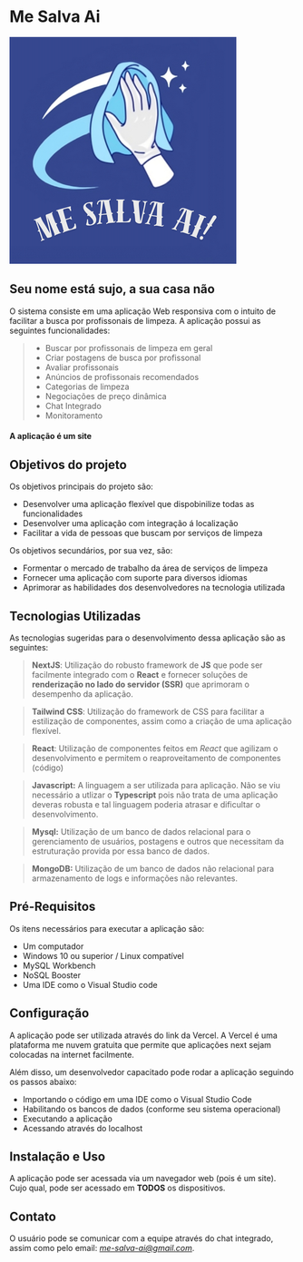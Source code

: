 # Me Salva Ai
![image](https://github.com/GustavoBrDev/ProjetoVinicius/blob/main/LogoMaior.png)
## Seu nome está sujo, a sua casa não

O sistema consiste em uma aplicação Web responsiva com o intuito de facilitar a busca por profissonais de limpeza. A aplicação possui as seguintes funcionalidades:

> - Buscar por profissonais de limpeza em geral
> - Criar postagens de busca por profissonal
> - Avaliar profissonais
> - Anúncios de profissonais recomendados
> - Categorias de limpeza
> - Negociações de preço dinâmica
> - Chat Integrado
> - Monitoramento

#### A aplicação é um site

## Objetivos do projeto

Os objetivos principais do projeto são:

- Desenvolver uma aplicação flexível que dispobinilize todas as funcionalidades
- Desenvolver uma aplicação com integração á localização
- Facilitar a vida de pessoas que buscam por serviços de limpeza

Os objetivos secundários, por sua vez, são:

- Formentar o mercado de trabalho da área de serviços de limpeza
- Fornecer uma aplicação com suporte para diversos idiomas
- Aprimorar as habilidades dos desenvolvedores na tecnologia utilizada

## Tecnologias Utilizadas

As tecnologias sugeridas para o desenvolvimento dessa aplicação são as seguintes:

> **NextJS**: Utilização do robusto framework de **JS** que pode ser facilmente integrado com o **React** e fornecer soluções de **renderização no lado do servidor (SSR)** que aprimoram o desempenho da aplicação.

> **Tailwind CSS**: Utilização do framework de CSS para facilitar a estilização de componentes, assim como a criação de uma aplicação flexível.

> **React**: Utilização de componentes feitos em *React* que agilizam o desenvolvimento e permitem o reaproveitamento de componentes (código)

> **Javascript:** A linguagem a ser utilizada para aplicação. Não se viu necessário a utlizar o **Typescript** pois não trata de uma aplicação deveras robusta e tal linguagem poderia atrasar e dificultar o desenvolvimento.

> **Mysql:** Utilização de um banco de dados relacional para o gerenciamento de usuários, postagens e outros que necessitam da estruturação provida por essa banco de dados.

> **MongoDB:** Utilização de um banco de dados não relacional para armazenamento de logs e informações não relevantes.

## Pré-Requisitos

Os itens necessários para executar a aplicação são:

- Um computador
- Windows 10 ou superior / Linux compatível
- MySQL Workbench
- NoSQL Booster
- Uma IDE como o Visual Studio code

## Configuração

A aplicação pode ser utilizada através do link da Vercel. A Vercel é uma plataforma me nuvem gratuita que permite que aplicações next sejam colocadas na internet facilmente.

Além disso, um desenvolvedor capacitado pode rodar a aplicação seguindo os passos abaixo:

- Importando o código em uma IDE como o Visual Studio Code
- Habilitando os bancos de dados (conforme seu sistema operacional)
- Executando a aplicação
- Acessando através do localhost

## Instalação e Uso

A aplicação pode ser acessada via um navegador web (pois é um site). Cujo qual, pode ser acessado em **TODOS** os dispositivos.

## Contato

O usuário pode se comunicar com a equipe através do chat integrado, assim como pelo email: *me-salva-ai@gmail.com*.

